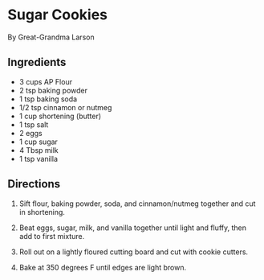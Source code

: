 # Sugar Cookies
By Great-Grandma Larson

## Ingredients
* 3 cups AP Flour
* 2 tsp baking powder
* 1 tsp baking soda
* 1/2 tsp cinnamon or nutmeg
* 1 cup shortening (butter)
* 1 tsp salt
* 2 eggs
* 1 cup sugar
* 4 Tbsp milk
* 1 tsp vanilla

## Directions
1. Sift flour, baking powder, soda, and cinnamon/nutmeg together and cut in shortening.

2. Beat eggs, sugar, milk, and vanilla together until light and fluffy, then add to first mixture. 

3. Roll out on a lightly floured cutting board and cut with cookie cutters.

4. Bake at 350 degrees F until edges are light brown.